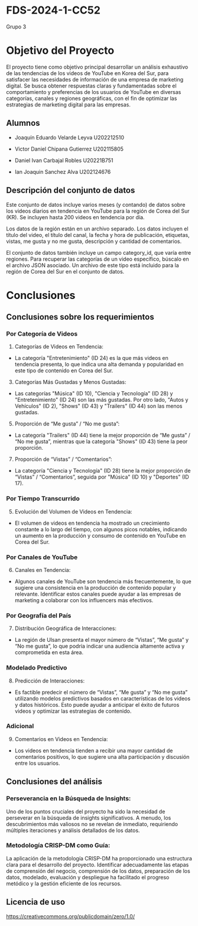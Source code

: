 # FDS-2024-1-CC52
Grupo 3
# Objetivo del Proyecto

El proyecto tiene como objetivo principal desarrollar un análisis exhaustivo de las tendencias de los videos de YouTube en Korea del Sur, para satisfacer las necesidades de información de una empresa de marketing digital. Se busca obtener respuestas claras y fundamentadas sobre el comportamiento y preferencias de los usuarios de YouTube en diversas categorías, canales y regiones geográficas, con el fin de optimizar las estrategias de marketing digital para las empresas.


## Alumnos

- Joaquín Eduardo Velarde Leyva U202212510

- Victor Daniel Chipana Gutierrez U202115805

- Daniel Ivan Carbajal Robles U20221B751
  
- Ian Joaquin Sanchez Alva U202124676

## Descripción del conjunto de datos
Este conjunto de datos incluye varios meses (y contando) de datos sobre los videos diarios en tendencia en YouTube para la región de Corea del Sur (KR). Se incluyen hasta 200 videos en tendencia por día.

Los datos de la región están en un archivo separado. Los datos incluyen el título del video, el título del canal, la fecha y hora de publicación, etiquetas, vistas, me gusta y no me gusta, descripción y cantidad de comentarios.

El conjunto de datos también incluye un campo category_id, que varía entre regiones. Para recuperar las categorías de un video específico, búscalo en el archivo JSON asociado. Un archivo de este tipo está incluido para la región de Corea del Sur en el conjunto de datos.

# Conclusiones
## Conclusiones sobre los requerimientos
 ### Por Categoría de Videos

1.  Categorías de Videos en Tendencia:
    

-   La categoría "Entretenimiento" (ID 24) es la que más videos en tendencia presenta, lo que indica una alta demanda y popularidad en este tipo de contenido en Corea del Sur.
    

3.  Categorías Más Gustadas y Menos Gustadas:
    

-   Las categorías "Música" (ID 10), "Ciencia y Tecnología" (ID 28) y "Entretenimiento" (ID 24) son las más gustadas. Por otro lado, "Autos y Vehículos" (ID 2), "Shows" (ID 43) y "Trailers" (ID 44) son las menos gustadas.
    

5.  Proporción de “Me gusta” / “No me gusta”:
    

-   La categoría "Trailers" (ID 44) tiene la mejor proporción de “Me gusta” / “No me gusta”, mientras que la categoría "Shows" (ID 43) tiene la peor proporción.
    

7.  Proporción de “Vistas” / “Comentarios”:
    

-   La categoría "Ciencia y Tecnología" (ID 28) tiene la mejor proporción de “Vistas” / “Comentarios”, seguida por "Música" (ID 10) y "Deportes" (ID 17).
    

### Por Tiempo Transcurrido

5.  Evolución del Volumen de Videos en Tendencia:
    

-   El volumen de videos en tendencia ha mostrado un crecimiento constante a lo largo del tiempo, con algunos picos notables, indicando un aumento en la producción y consumo de contenido en YouTube en Corea del Sur.
    

### Por Canales de YouTube

6.  Canales en Tendencia:
    

-   Algunos canales de YouTube son tendencia más frecuentemente, lo que sugiere una consistencia en la producción de contenido popular y relevante. Identificar estos canales puede ayudar a las empresas de marketing a colaborar con los influencers más efectivos.
    

### Por Geografía del País

7.  Distribución Geográfica de Interacciones:
    

-   La región de Ulsan presenta el mayor número de “Vistas”, “Me gusta” y “No me gusta”, lo que podría indicar una audiencia altamente activa y comprometida en esta área.
    

### Modelado Predictivo

8.  Predicción de Interacciones:
    

-   Es factible predecir el número de “Vistas”, “Me gusta” y “No me gusta” utilizando modelos predictivos basados en características de los videos y datos históricos. Esto puede ayudar a anticipar el éxito de futuros videos y optimizar las estrategias de contenido.
    

### Adicional

9.  Comentarios en Videos en Tendencia:
    

-   Los videos en tendencia tienden a recibir una mayor cantidad de comentarios positivos, lo que sugiere una alta participación y discusión entre los usuarios. 

## Conclusiones del análisis 
###  Perseverancia en la Búsqueda de Insights:
    

Uno de los puntos cruciales del proyecto ha sido la necesidad de perseverar en la búsqueda de insights significativos. A menudo, los descubrimientos más valiosos no se revelan de inmediato, requiriendo múltiples iteraciones y análisis detallados de los datos.
### Metodología CRISP-DM como Guía:
    

La aplicación de la metodología CRISP-DM ha proporcionado una estructura clara para el desarrollo del proyecto. Identificar adecuadamente las etapas de comprensión del negocio, comprensión de los datos, preparación de los datos, modelado, evaluación y despliegue ha facilitado el progreso metódico y la gestión eficiente de los recursos.
## Licencia de uso
https://creativecommons.org/publicdomain/zero/1.0/ 

